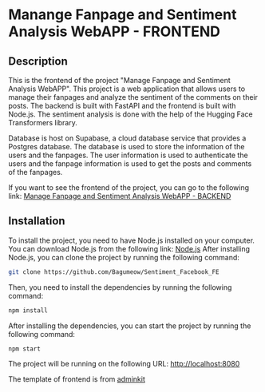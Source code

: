 # Manange Fanpage and Sentiment Analysis WebAPP - FRONTEND
## Description
This is the frontend of the project "Manage Fanpage and Sentiment Analysis WebAPP". This project is a web application that allows users to manage their fanpages and analyze the sentiment of the comments on their posts. The backend is built with FastAPI and the frontend is built with Node.js. The sentiment analysis is done with the help of the Hugging Face Transformers library. 

Database is host on Supabase, a cloud database service that provides a Postgres database. The database is used to store the information of the users and the fanpages. The user information is used to authenticate the users and the fanpage information is used to get the posts and comments of the fanpages.

If you want to see the frontend of the project, you can go to the following link:
[Manage Fanpage and Sentiment Analysis WebAPP - BACKEND](https://github.com/Bagumeow/Sentiment_Facebook_BE)

## Installation
To install the project, you need to have Node.js installed on your computer. You can download Node.js from the following link:
[Node.js](https://nodejs.org/)
After installing Node.js, you can clone the project by running the following command:
```bash
git clone https://github.com/Bagumeow/Sentiment_Facebook_FE
```
Then, you need to install the dependencies by running the following command:
```bash
npm install
```
After installing the dependencies, you can start the project by running the following command:
```bash
npm start
```
The project will be running on the following URL:
[http://localhost:8080](http://localhost:8080)


The template of frontend is from [adminkit](https://github.com/adminkit/adminkit)
